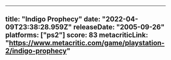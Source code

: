 
---
title: "Indigo Prophecy"
date: "2022-04-09T23:38:28.959Z"
releaseDate: "2005-09-26"
platforms: ["ps2"]
score: 83
metacriticLink: "https://www.metacritic.com/game/playstation-2/indigo-prophecy"
---
